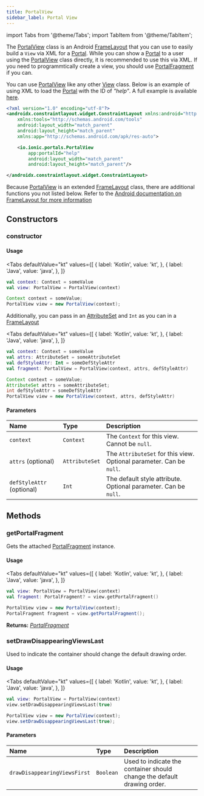 ```yaml
---
title: PortalView
sidebar_label: Portal View
---
```


import Tabs from '@theme/Tabs';
import TabItem from '@theme/TabItem';

The [PortalView](./portal-view) class is an Android [FrameLayout](https://developer.android.com/reference/android/widget/FrameLayout) that you can use to easily build a  `View` via XML for a [Portal](./portal). While you can show a [Portal](./portal) to a user using the [PortalView](./portal-view) class directly, it is recommended to use this via XML. If you need to programmtically create a view, you should use [PortalFragment](./portal-fragment) if you can.

You can use [PortalView](./portal-view) like any other [View](https://developer.android.com/reference/android/view/View) class. Below is an example of using XML to load the [Portal](./portal) with the ID of _"help"_. A full example is available [here](../tutorials/create-view-via-xml).

```xml
<?xml version="1.0" encoding="utf-8"?>
<androidx.constraintlayout.widget.ConstraintLayout xmlns:android="http://schemas.android.com/apk/res/android"
    xmlns:tools="http://schemas.android.com/tools"
    android:layout_width="match_parent"
    android:layout_height="match_parent"
    xmlns:app="http://schemas.android.com/apk/res-auto">

    <io.ionic.portals.PortalView
        app:portalId="help"
        android:layout_width="match_parent"
        android:layout_height="match_parent"/>

</androidx.constraintlayout.widget.ConstraintLayout>
```

Because [PortalView](./portal-view) is an extended [FrameLayout](https://developer.android.com/reference/android/widget/FrameLayout) class, there are additional functions you not listed below. Refer to the [Android documentation on FrameLayout for more information](https://developer.android.com/reference/android/widget/FrameLayout)

## Constructors

### constructor

#### Usage 
 
<Tabs 
    defaultValue="kt" 
    values={[
        { label: 'Kotlin', value: 'kt', },
        { label: 'Java', value: 'java', },
    ]}
>
<TabItem value="kt">

```kotlin
val context: Context = someValue
val view: PortalView = PortalView(context)
``` 

</TabItem>
<TabItem value="java">

```java
Context context = someValue;
PortalView view = new PortalView(context);
``` 

</TabItem>
</Tabs>

Additionally, you can pass in an [AttributeSet](https://developer.android.com/reference/android/util/AttributeSet) and `Int` as you can in a [FrameLayout](https://developer.android.com/reference/android/widget/FrameLayout)

<Tabs 
    defaultValue="kt" 
    values={[
        { label: 'Kotlin', value: 'kt', },
        { label: 'Java', value: 'java', },
    ]}
>
<TabItem value="kt">

```kotlin
val context: Context = someValue
val attrs: AttributeSet = someAttributeSet
val defStyleAttr: Int = someDefStyleAttr
val fragment: PortalView = PortalView(context, attrs, defStyleAttr)
``` 

</TabItem>
<TabItem value="java">

```java
Context context = someValue;
AttributeSet attrs = someAttributeSet;
int defStyleAttr = someDefStyleAttr
PortalView view = new PortalView(context, attrs, defStyleAttr)
``` 

</TabItem>
</Tabs>

#### Parameters

Name | Type | Description
:------ | :------ | :------
`context` | `Context` | The `Context` for this view. Cannot be `null`.
`attrs` (optional) | `AttributeSet` | The `AttributeSet` for this view. Optional parameter. Can be `null`.
`defStyleAttr` (optional) | `Int` | The default style attribute. Optional parameter. Can be `null`.

## Methods

### getPortalFragment

Gets the attached [PortalFragment](./portal-fragment) instance.

#### Usage 

<Tabs 
    defaultValue="kt" 
    values={[
        { label: 'Kotlin', value: 'kt', },
        { label: 'Java', value: 'java', },
    ]}
>
<TabItem value="kt">

```kotlin
val view: PortalView = PortalView(context)
val fragment: PortalFragment? = view.getPortalFragment()
``` 

</TabItem>
<TabItem value="java">

```java
PortalView view = new PortalView(context);
PortalFragment fragment = view.getPortalFragment();
``` 

</TabItem>
</Tabs>

**Returns:** <span class="return-code">[*PortalFragment*](./portal-fragment)</span>

### setDrawDisappearingViewsLast

Used to indicate the container should change the default drawing order.

#### Usage 

<Tabs 
    defaultValue="kt" 
    values={[
        { label: 'Kotlin', value: 'kt', },
        { label: 'Java', value: 'java', },
    ]}
>
<TabItem value="kt">

```kotlin
val view: PortalView = PortalView(context)
view.setDrawDisappearingViewsLast(true)
``` 

</TabItem>
<TabItem value="java">

```java
PortalView view = new PortalView(context);
view.setDrawDisappearingViewsLast(true);
``` 

</TabItem>
</Tabs>

#### Parameters

Name | Type | Description
:------ | :------ | :------
`drawDisappearingViewsFirst` | `Boolean` | Used to indicate the container should change the default drawing order.
